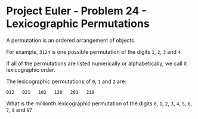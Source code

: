 # Project Euler - Problem 24 - Lexicographic Permutations
A permutation is an ordered arrangement of objects.

For example, `3124` is one possible permutation of the digits `1`, `2`, `3` and `4`.

If all of the permutations are listed numerically or alphabetically, we call it lexicographic order.

The lexicographic permutations of `0`, `1` and `2` are:

    012   021   102   120   201   210

What is the millionth lexicographic permutation of the digits `0`, `1`, `2`, `3`, `4`, `5`, `6`, `7`, `8` and `9`?

